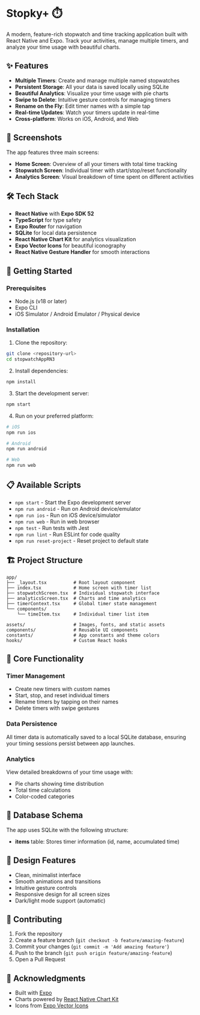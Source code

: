 # Stopky+ ⏱️

A modern, feature-rich stopwatch and time tracking application built with React Native and Expo. Track your activities, manage multiple timers, and analyze your time usage with beautiful charts.

## ✨ Features

- **Multiple Timers**: Create and manage multiple named stopwatches
- **Persistent Storage**: All your data is saved locally using SQLite
- **Beautiful Analytics**: Visualize your time usage with pie charts
- **Swipe to Delete**: Intuitive gesture controls for managing timers
- **Rename on the Fly**: Edit timer names with a simple tap
- **Real-time Updates**: Watch your timers update in real-time
- **Cross-platform**: Works on iOS, Android, and Web

## 📱 Screenshots

The app features three main screens:
- **Home Screen**: Overview of all your timers with total time tracking
- **Stopwatch Screen**: Individual timer with start/stop/reset functionality
- **Analytics Screen**: Visual breakdown of time spent on different activities

## 🛠️ Tech Stack

- **React Native** with **Expo SDK 52**
- **TypeScript** for type safety
- **Expo Router** for navigation
- **SQLite** for local data persistence
- **React Native Chart Kit** for analytics visualization
- **Expo Vector Icons** for beautiful iconography
- **React Native Gesture Handler** for smooth interactions

## 🚀 Getting Started

### Prerequisites

- Node.js (v18 or later)
- Expo CLI
- iOS Simulator / Android Emulator / Physical device

### Installation

1. Clone the repository:
```bash
git clone <repository-url>
cd stopwatchAppRN3
```

2. Install dependencies:
```bash
npm install
```

3. Start the development server:
```bash
npm start
```

4. Run on your preferred platform:
```bash
# iOS
npm run ios

# Android
npm run android

# Web
npm run web
```

## 📋 Available Scripts

- `npm start` - Start the Expo development server
- `npm run android` - Run on Android device/emulator
- `npm run ios` - Run on iOS device/simulator
- `npm run web` - Run in web browser
- `npm test` - Run tests with Jest
- `npm run lint` - Run ESLint for code quality
- `npm run reset-project` - Reset project to default state

## 🏗️ Project Structure

```
app/
├── _layout.tsx          # Root layout component
├── index.tsx            # Home screen with timer list
├── stopwatchScreen.tsx  # Individual stopwatch interface
├── analyticsScreen.tsx  # Charts and time analytics
├── timerContext.tsx     # Global timer state management
└── components/
    └── timeItem.tsx     # Individual timer list item

assets/                  # Images, fonts, and static assets
components/              # Reusable UI components
constants/               # App constants and theme colors
hooks/                   # Custom React hooks
```

## 🎯 Core Functionality

### Timer Management
- Create new timers with custom names
- Start, stop, and reset individual timers
- Rename timers by tapping on their names
- Delete timers with swipe gestures

### Data Persistence
All timer data is automatically saved to a local SQLite database, ensuring your timing sessions persist between app launches.

### Analytics
View detailed breakdowns of your time usage with:
- Pie charts showing time distribution
- Total time calculations
- Color-coded categories

## 🔧 Database Schema

The app uses SQLite with the following structure:
- **items** table: Stores timer information (id, name, accumulated time)

## 🎨 Design Features

- Clean, minimalist interface
- Smooth animations and transitions
- Intuitive gesture controls
- Responsive design for all screen sizes
- Dark/light mode support (automatic)

## 🤝 Contributing

1. Fork the repository
2. Create a feature branch (`git checkout -b feature/amazing-feature`)
3. Commit your changes (`git commit -m 'Add amazing feature'`)
4. Push to the branch (`git push origin feature/amazing-feature`)
5. Open a Pull Request


## 🙏 Acknowledgments

- Built with [Expo](https://expo.dev/)
- Charts powered by [React Native Chart Kit](https://github.com/indiespirit/react-native-chart-kit)
- Icons from [Expo Vector Icons](https://icons.expo.fyi/)
